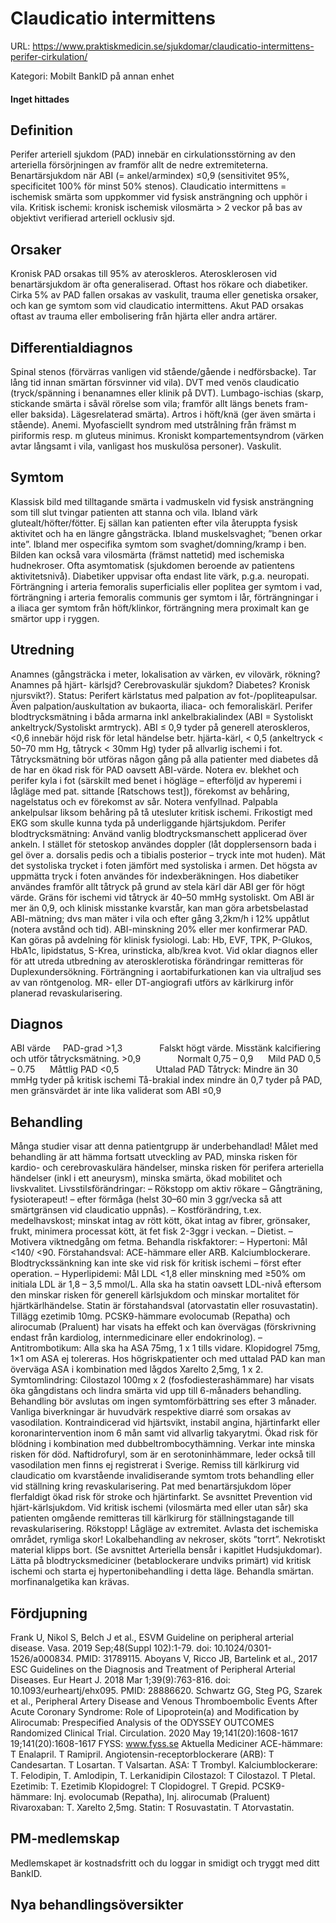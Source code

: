 # Claudicatio intermittens

URL: https://www.praktiskmedicin.se/sjukdomar/claudicatio-intermittens-perifer-cirkulation/



Kategori: Mobilt BankID på annan enhet

#### Inget hittades

## Definition

Perifer arteriell sjukdom (PAD) innebär en cirkulationsstörning av den arteriella försörjningen av framför allt de nedre extremiteterna.
Benartärsjukdom när ABI (= ankel/armindex) ≤0,9 (sensitivitet 95%, specificitet 100% för minst 50% stenos).
Claudicatio intermittens = ischemisk smärta som uppkommer vid fysisk ansträngning och upphör i vila. Kritisk ischemi: kronisk ischemisk vilosmärta > 2 veckor på bas av objektivt verifierad arteriell ocklusiv sjd.

## Orsaker

Kronisk PAD orsakas till 95% av ateroskleros. Aterosklerosen vid benartärsjukdom är ofta generaliserad. Oftast hos rökare och diabetiker. Cirka 5% av PAD fallen orsakas av vaskulit, trauma eller genetiska orsaker, och kan ge symtom som vid claudicatio intermittens. Akut PAD orsakas oftast av trauma eller embolisering från hjärta eller andra artärer.

## Differentialdiagnos

Spinal stenos (förvärras vanligen vid stående/gående i nedförsbacke). Tar lång tid innan smärtan försvinner vid vila). DVT med venös claudicatio (tryck/spänning i benanamnes eller klinik på DVT). Lumbago-ischias (skarp, stickande smärta i såväl rörelse som vila; framför allt längs benets fram- eller baksida). Lägesrelaterad smärta). Artros i höft/knä (ger även smärta i stående). Anemi. Myofasciellt syndrom med utstrålning från främst m piriformis resp. m gluteus minimus. Kroniskt kompartementsyndrom (värken avtar långsamt i vila, vanligast hos muskulösa personer). Vaskulit.

## Symtom

Klassisk bild med tilltagande smärta i vadmuskeln vid fysisk ansträngning som till slut tvingar patienten att stanna och vila. Ibland värk glutealt/höfter/fötter. Ej sällan kan patienten efter vila återuppta fysisk aktivitet och ha en längre gångsträcka. Ibland muskelsvaghet; ”benen orkar inte”. Ibland mer ospecifika symtom som svaghet/domning/kramp i ben. Bilden kan också vara vilosmärta (främst nattetid) med ischemiska hudnekroser. Ofta asymtomatisk (sjukdomen beroende av patientens aktivitetsnivå). Diabetiker uppvisar ofta endast lite värk, p.g.a. neuropati. Förträngning i arteria femoralis superficialis eller poplitea ger symtom i vad, förträngning i arteria femoralis communis ger symtom i lår, förträngningar i a iliaca ger symtom från höft/klinkor, förträngning mera proximalt kan ge smärtor upp i ryggen.

## Utredning

Anamnes (gångsträcka i meter, lokalisation av värken, ev vilovärk, rökning? Anamnes på hjärt- kärlsjd? Cerebrovaskulär sjukdom? Diabetes? Kronisk njursvikt?).
Status: Perifert kärlstatus med palpation av fot-/popliteapulsar. Även palpation/auskultation av bukaorta, iliaca- och femoraliskärl. Perifer blodtrycksmätning i båda armarna inkl ankelbrakialindex (ABI = Systoliskt ankeltryck/Systoliskt armtryck).
ABI ≤ 0,9 tyder på generell ateroskleros, <0,6 innebär höjd risk för letal händelse betr. hjärta-kärl, < 0,5 (ankeltryck < 50–70 mm Hg, tåtryck < 30mm Hg) tyder på allvarlig ischemi i fot. Tåtrycksmätning bör utföras någon gång på alla patienter med diabetes då de har en ökad risk för PAD oavsett ABI-värde. Notera ev. blekhet och perifer kyla i fot (särskilt med benet i högläge – efterföljd av hyperemi i lågläge med pat. sittande [Ratschows test]), förekomst av behåring, nagelstatus och ev förekomst av sår. Notera venfyllnad. Palpabla ankelpulsar liksom behåring på tå utesluter kritisk ischemi. Frikostigt med EKG som skulle kunna tyda på underliggande hjärtsjukdom.
Perifer blodtrycksmätning: Använd vanlig blodtrycksmanschett applicerad över ankeln. I stället för stetoskop användes doppler (låt dopplersensorn bada i gel över a. dorsalis pedis och a tibialis posterior – tryck inte mot huden). Mät det systoliska trycket i foten jämfört med systoliska i armen. Det högsta av uppmätta tryck i foten användes för indexberäkningen. Hos diabetiker användes framför allt tåtryck på grund av stela kärl där ABI ger för högt värde. Gräns för ischemi vid tåtryck är 40–50 mmHg systoliskt.
Om ABI är mer än 0,9, och klinisk misstanke kvarstår, kan man göra arbetsbelastad ABI-mätning; dvs man mäter i vila och efter gång 3,2km/h i 12% uppåtlut (notera avstånd och tid). ABI-minskning 20% eller mer konfirmerar PAD. Kan göras på avdelning för klinisk fysiologi.
Lab: Hb, EVF, TPK, P-Glukos, HbA1c, lipidstatus, S-Krea, urinsticka, alb/krea kvot. Vid oklar diagnos eller för att utreda utbredning av aterosklerotiska förändringar remitteras för Duplexundersökning. Förträngning i aortabifurkationen kan via ultraljud ses av van röntgenolog. MR- eller DT-angiografi utförs av kärlkirurg inför planerad revaskularisering.

## Diagnos

ABI värde     PAD-grad >1,3               Falskt högt värde. Misstänk kalcifiering och utför tåtrycksmätning. >0,9               Normalt 0,75 – 0,9      Mild PAD 0,5 – 0.75      Måttlig PAD <0,5               Uttalad PAD
Tåtryck: Mindre än 30 mmHg tyder på kritisk ischemi
Tå-brakial index mindre än 0,7 tyder på PAD, men gränsvärdet är inte lika validerat som ABI ≤0,9

## Behandling

Många studier visar att denna patientgrupp är underbehandlad! Målet med behandling är att hämma fortsatt utveckling av PAD, minska risken för kardio- och cerebrovaskulära händelser, minska risken för perifera arteriella händelser (inkl i ett aneurysm), minska smärta, ökad mobilitet och livskvalitet.
Livsstilsförändringar: – Rökstopp om aktiv rökare – Gångträning, fysioterapeut! – efter förmåga (helst 30–60 min 3 ggr/vecka så att smärtgränsen vid claudicatio uppnås). – Kostförändring, t.ex. medelhavskost; minskat intag av rött kött, ökat intag av fibrer, grönsaker, frukt, minimera processat kött, ät fet fisk 2-3ggr i veckan. – Dietist. – Motivera viktnedgång om fetma.
Behandla riskfaktorer: – Hypertoni: Mål <140/ <90. Förstahandsval: ACE-hämmare eller ARB. Kalciumblockerare. Blodtryckssänkning kan inte ske vid risk för kritisk ischemi – först efter operation.
– Hyperlipidemi: Mål LDL <1,8 eller minskning med ≥50% om initiala LDL är 1,8 – 3,5 mmol/L. Alla ska ha statin oavsett LDL-nivå eftersom den minskar risken för generell kärlsjukdom och minskar mortalitet för hjärtkärlhändelse. Statin är förstahandsval (atorvastatin eller rosuvastatin). Tillägg ezetimib 10mg. PCSK9-hämmare evolocumab (Repatha) och alirocumab (Praluent) har visats ha effekt och kan övervägas (förskrivning endast från kardiolog, internmedicinare eller endokrinolog).
– Antitrombotikum: Alla ska ha ASA 75mg, 1 x 1 tills vidare. Klopidogrel 75mg, 1×1 om ASA ej tolereras. Hos högriskpatienter och med uttalad PAD kan man överväga ASA i kombination med lågdos Xarelto 2,5mg, 1 x 2.
Symtomlindring: Cilostazol 100mg x 2 (fosfodiesterashämmare) har visats öka gångdistans och lindra smärta vid upp till 6-månaders behandling. Behandling bör avslutas om ingen symtomförbättring ses efter 3 månader. Vanliga biverkningar är huvudvärk respektive diarré som orsakas av vasodilation. Kontraindicerad vid hjärtsvikt, instabil angina, hjärtinfarkt eller koronarintervention inom 6 mån samt vid allvarlig takyarytmi. Ökad risk för blödning i kombination med dubbeltrombocythämning. Verkar inte minska risken för död.
Naftidrofuryl, som är en serotoninhämmare, leder också till vasodilation men finns ej registrerat i Sverige.
Remiss till kärlkirurg vid claudicatio om kvarstående invalidiserande symtom trots behandling eller vid ställning kring revaskularisering. Pat med benartärsjukdom löper flerfaldigt ökad risk för stroke och hjärtinfarkt.
Se avsnittet Prevention vid hjärt-kärlsjukdom.
Vid kritisk ischemi (vilosmärta med eller utan sår) ska patienten omgående remitteras till kärlkirurg för ställningstagande till revaskularisering. Rökstopp!
Lågläge av extremitet. Avlasta det ischemiska området, rymliga skor! Lokalbehandling av nekroser, sköts ”torrt”. Nekrotiskt material klipps bort. (Se avsnittet Arteriella bensår i kapitlet Hudsjukdomar). Lätta på blodtrycksmediciner (betablockerare undviks primärt) vid kritisk ischemi och starta ej hypertonibehandling i detta läge. Behandla smärtan. morfinanalgetika kan krävas.

## Fördjupning

Frank U, Nikol S, Belch J et al., ESVM Guideline on peripheral arterial disease. Vasa. 2019 Sep;48(Suppl 102):1-79. doi: 10.1024/0301-1526/a000834. PMID: 31789115.
Aboyans V, Ricco JB, Bartelink et al., 2017 ESC Guidelines on the Diagnosis and Treatment of Peripheral Arterial Diseases. Eur Heart J. 2018 Mar 1;39(9):763-816. doi: 10.1093/eurheartj/ehx095. PMID: 28886620.
Schwartz GG, Steg PG, Szarek et al., Peripheral Artery Disease and Venous Thromboembolic Events After Acute Coronary Syndrome: Role of Lipoprotein(a) and Modification by Alirocumab: Prespecified Analysis of the ODYSSEY OUTCOMES Randomized Clinical Trial. Circulation. 2020 May 19;141(20):1608-1617
19;141(20):1608-1617
FYSS: www.fyss.se
Aktuella Mediciner
ACE-hämmare: T Enalapril. T Ramipril.
Angiotensin-receptorblockerare (ARB): T Candesartan. T Losartan. T Valsartan.
ASA: T Trombyl.
Kalciumblockerare: T. Felodipin, T. Amlodipin, T. Lerkanidipin
Cilostazol: T Cilostazol. T Pletal.
Ezetimib: T. Ezetimib
Klopidogrel: T Clopidogrel. T Grepid.
PCSK9-hämmare: Inj. evolocumab (Repatha), Inj. alirocumab (Praluent)
Rivaroxaban: T. Xarelto 2,5mg.
Statin: T Rosuvastatin. T Atorvastatin.

## PM-medlemskap

Medlemskapet är kostnadsfritt och du loggar in smidigt och tryggt med ditt BankID.

## Nya behandlingsöversikter

